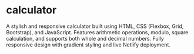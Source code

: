 # calculator
A stylish and responsive calculator built using HTML, CSS (Flexbox, Grid, Bootstrap), and JavaScript. Features arithmetic operations, modulo, square calculation, and supports both whole and decimal numbers. Fully responsive design with gradient styling and live Netlify deployment.
